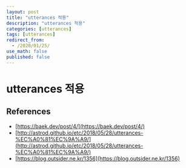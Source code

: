 ```yaml
---
layout: post
title: "utterances 적용"
description: "utterances 적용"
categories: [utterances]
tags: [utterances]
redirect_from:
  - /2020/01/25/
use_math: false
published: false
---
```


# utterances 적용

## References

- [https://baek.dev/post/4/](https://baek.dev/post/4/)
- [http://astrod.github.io/etc/2018/05/28/utterances-%EC%A0%81%EC%9A%A9/](http://astrod.github.io/etc/2018/05/28/utterances-%EC%A0%81%EC%9A%A9/)
- [https://blog.outsider.ne.kr/1356](https://blog.outsider.ne.kr/1356)
